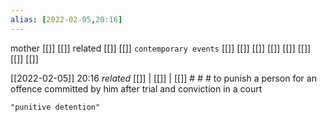 ```yaml
---
alias: [2022-02-05,20:16]
---
```

 mother [[]] [[]]
 related [[]] [[]]
 `contemporary events` [[]] [[]] [[]] [[]] [[]] [[]] [[]] [[]]

[[2022-02-05]] 20:16 _related_ [[]] | [[]] | [[]] # # #
to punish a person for an offence committed by him after trial and conviction in a court
```query
"punitive detention"
```